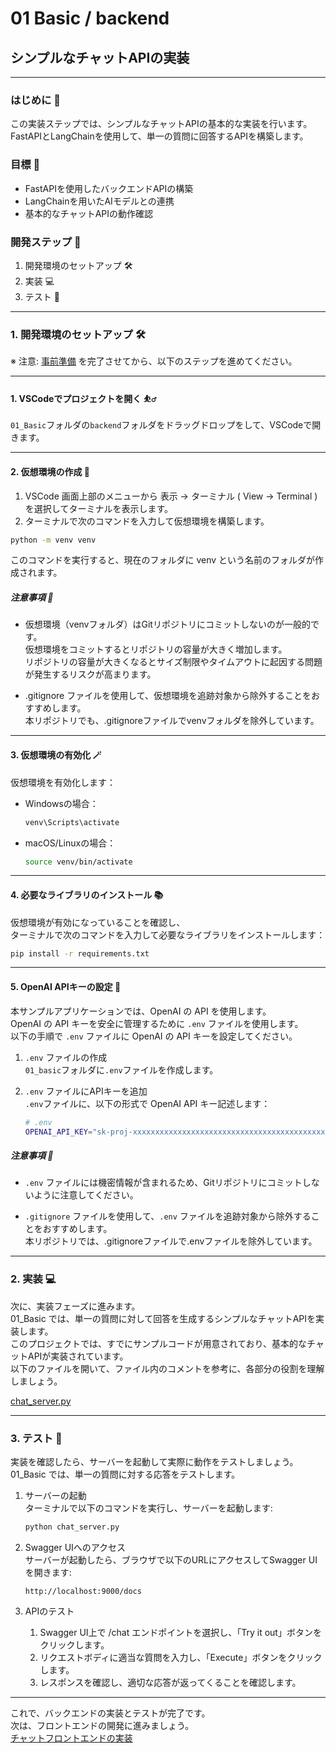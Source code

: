 # 01 Basic / backend

## シンプルなチャットAPIの実装

---

### はじめに 🌟
この実装ステップでは、シンプルなチャットAPIの基本的な実装を行います。  
FastAPIとLangChainを使用して、単一の質問に回答するAPIを構築します。

### 目標 🎯
- FastAPIを使用したバックエンドAPIの構築
- LangChainを用いたAIモデルとの連携
- 基本的なチャットAPIの動作確認

### 開発ステップ 🚀

1. 開発環境のセットアップ 🛠️  
2. 実装 💻  
3. テスト 🧪

---

### 1. 開発環境のセットアップ 🛠️

※ 注意: [事前準備](/SETUP.md) を完了させてから、以下のステップを進めてください。   

---

#### 1. VSCodeでプロジェクトを開く ⛹️‍♂️
`01_Basic`フォルダの`backend`フォルダをドラッグドロップをして、VSCodeで開きます。

---

#### 2. 仮想環境の作成 🔮
1. VSCode 画面上部のメニューから 表示 -> ターミナル ( View -> Terminal ) を選択してターミナルを表示します。
2. ターミナルで次のコマンドを入力して仮想環境を構築します。
```bash
python -m venv venv
```
このコマンドを実行すると、現在のフォルダに venv という名前のフォルダが作成されます。  

##### 注意事項 🚨
- 仮想環境（venvフォルダ）はGitリポジトリにコミットしないのが一般的です。  
仮想環境をコミットするとリポジトリの容量が大きく増加します。  
リポジトリの容量が大きくなるとサイズ制限やタイムアウトに起因する問題が発生するリスクが高まります。

- .gitignore ファイルを使用して、仮想環境を追跡対象から除外することをおすすめします。  
本リポジトリでも、.gitignoreファイルでvenvフォルダを除外しています。

---

#### 3. 仮想環境の有効化 🪄
仮想環境を有効化します：
- Windowsの場合：
    ```bash
    venv\Scripts\activate
    ```
- macOS/Linuxの場合：
    ```bash
    source venv/bin/activate
    ```

---

#### 4. 必要なライブラリのインストール 📚
仮想環境が有効になっていることを確認し、  
ターミナルで次のコマンドを入力して必要なライブラリをインストールします：
```bash
pip install -r requirements.txt
```

---

#### 5. OpenAI APIキーの設定 📄
本サンプルアプリケーションでは、OpenAI の API を使用します。  
OpenAI の API キーを安全に管理するために `.env` ファイルを使用します。  
以下の手順で `.env` ファイルに OpenAI の API キーを設定してください。

1. `.env` ファイルの作成  
`01_basic`フォルダに`.env`ファイルを作成します。

2. `.env` ファイルにAPIキーを追加  
    `.env`ファイルに、以下の形式で OpenAI API キー記述します：
    ```bash
    # .env
    OPENAI_API_KEY="sk-proj-xxxxxxxxxxxxxxxxxxxxxxxxxxxxxxxxxxxxxxxxxxxxxxxx"
    ```

##### 注意事項 🚨
- `.env` ファイルには機密情報が含まれるため、Gitリポジトリにコミットしないように注意してください。

- `.gitignore` ファイルを使用して、`.env` ファイルを追跡対象から除外することをおすすめします。  
本リポジトリでは、.gitignoreファイルで.envファイルを除外しています。

---

### 2. 実装 💻  

次に、実装フェーズに進みます。  
01_Basic では、単一の質問に対して回答を生成するシンプルなチャットAPIを実装します。  
このプロジェクトでは、すでにサンプルコードが用意されており、基本的なチャットAPIが実装されています。  
以下のファイルを開いて、ファイル内のコメントを参考に、各部分の役割を理解しましょう。

[chat_server.py](./chat_server.py)

---

### 3. テスト 🧪

実装を確認したら、サーバーを起動して実際に動作をテストしましょう。  
01_Basic では、単一の質問に対する応答をテストします。

1. サーバーの起動  
ターミナルで以下のコマンドを実行し、サーバーを起動します:  
    ```bash
    python chat_server.py
    ```

2. Swagger UIへのアクセス  
サーバーが起動したら、ブラウザで以下のURLにアクセスしてSwagger UIを開きます:  
    ```
    http://localhost:9000/docs
    ```

3. APIのテスト  
    1. Swagger UI上で /chat エンドポイントを選択し、「Try it out」ボタンをクリックします。
    2. リクエストボディに適当な質問を入力し、「Execute」ボタンをクリックします。
    3. レスポンスを確認し、適切な応答が返ってくることを確認します。

---

これで、バックエンドの実装とテストが完了です。  
次は、フロントエンドの開発に進みましょう。  
[チャットフロントエンドの実装](../frontend/README.md)